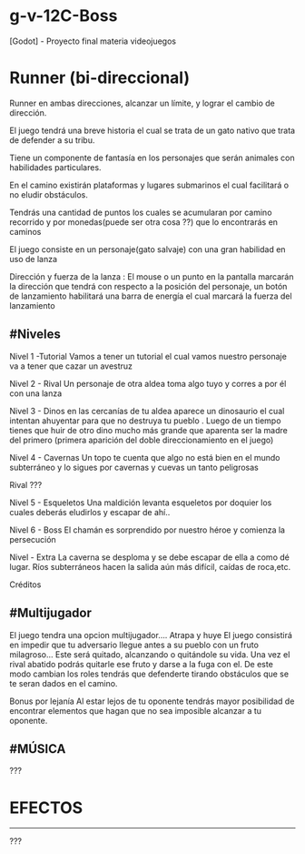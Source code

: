 # g-v-12C-Boss
[Godot] - Proyecto final materia videojuegos

# Runner (bi-direccional)

Runner en ambas direcciones, alcanzar un límite, y lograr el cambio de dirección.

El juego tendrá una breve historia el cual se trata de un gato nativo que trata de defender a su tribu. 

Tiene un componente de fantasía en los personajes que serán animales con habilidades particulares. 

En el camino existirán plataformas y lugares submarinos el cual facilitará o no eludir obstáculos.

Tendrás una cantidad de puntos los cuales se acumularan por camino recorrido y por monedas(puede ser otra cosa ??) que lo encontrarás en caminos

El juego consiste en un personaje(gato salvaje) con una gran habilidad en uso de lanza

Dirección y fuerza de la lanza : El mouse o un punto en la pantalla marcarán la dirección que tendrá con respecto a la posición del personaje, un botón de lanzamiento habilitará una barra de energía el cual marcará la fuerza del lanzamiento


#Niveles
----------
Nivel 1 -Tutorial
Vamos a tener un tutorial el cual vamos nuestro personaje va a tener que cazar un avestruz

Nivel 2 - Rival
Un personaje de otra aldea toma algo tuyo y corres a por él con una lanza

Nivel 3 - Dinos
en las cercanías de tu aldea aparece un dinosaurio el cual intentan ahuyentar para que no destruya tu pueblo . Luego de un tiempo tienes que huir de otro dino mucho más grande que aparenta ser la madre del primero (primera aparición del doble direccionamiento en el juego)

Nivel 4 - Cavernas
Un topo te cuenta que algo no está bien en el mundo subterráneo y lo sigues por cavernas y cuevas un tanto peligrosas

Rival ???

Nivel 5 - Esqueletos
Una maldición levanta esqueletos por doquier los cuales deberás eludirlos y escapar de ahí..

Nivel 6 - Boss
El chamán es sorprendido por nuestro héroe y comienza la persecución 

Nivel - Extra
La caverna se desploma y se debe escapar de ella a como dé lugar. Ríos subterráneos hacen la salida aún más difícil, caídas de roca,etc.

Créditos



#Multijugador
-----------------

El juego tendra una opcion multijugador…. Atrapa y huye 
El juego consistirá en impedir que tu adversario llegue antes a su pueblo con un fruto milagroso… Este será quitado, alcanzando o quitándole su vida. Una vez el rival abatido podrás quitarle ese fruto y darse a la fuga con el. De este modo cambian los roles tendrás que defenderte tirando obstáculos que se te seran dados en el camino. 

Bonus por lejanía
Al estar lejos de tu oponente tendrás mayor posibilidad de encontrar elementos que hagan que no sea imposible alcanzar a tu oponente.

#MÚSICA
-----------

???

# EFECTOS
--------------

???

